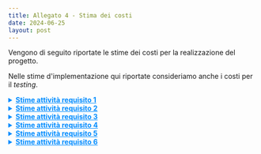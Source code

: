 ```yaml
---
title: Allegato 4 - Stima dei costi
date: 2024-06-25
layout: post
---
```


Vengono di seguito riportate le stime dei costi per la realizzazione del progetto.

Nelle stime d'implementazione qui riportate consideriamo anche i costi per il _testing_.

<details>
<summary markdown='span' style="cursor: pointer; text-decoration:underline; color:#008CFF;">
    <strong>Stime attività requisito 1</strong>
</summary>

**Attività 1.1** Configurazione _build tool_ e DVCS

| Stime   | Luca Rubboli | Giovanni Antonioni | Luca Tassinari | Media | Mediana | 3 point method |
| ------- | ------------ | ------------------ | -------------- | ----- | ------- | -------------- |
| Round 1 | 4            | 6                  | 8              | 6,00  | 6       | 6,00           |
| Round 2 | 6            | 6,5                | 7              | 6,50  | 6,5     | 6,50           |

| Unità di misura   | Ore |
| ----------------- | --- |
| Risorse assegnate | 2   |
| Durata stimata    | 4   |

**Attività 1.2** Configurazione pipeline di _continuous integration_

| Stime   | Luca Rubboli | Giovanni Antonioni | Luca Tassinari | Media | Mediana | 3 point method |
| ------- | ------------ | ------------------ | -------------- | ----- | ------- | -------------- |
| Round 1 | 3            | 8                  | 3              | 4,67  | 3       | 4,94           |
| Round 2 | 4            | 6                  | 6              | 5,33  | 6       | 5,22           |
| Round 3 | 5            | 6                  | 6              | 5,67  | 6       | 5,61           |

| Unità di misura   | Ore |
| ----------------- | --- |
| Risorse assegnate | 2   |
| Durata stimata    | 4,5 |

**Attività 1.3.1** Configurazione pipeline di _continuous deployment_: progettazione diagrammi di _deployment_

| Stime   | Luca Rubboli | Giovanni Antonioni | Luca Tassinari | Media | Mediana | 3 point method |
| ------- | ------------ | ------------------ | -------------- | ----- | ------- | -------------- |
| Round 1 | 7            | 14                 | 8              | 9,67  | 8       | 9,94           |
| Round 2 | 11           | 13                 | 12             | 12,00 | 12      | 12,00          |
| Round 3 | 12           | 13                 | 13             | 12,67 | 13      | 12,61          |

| Unità di misura   | Ore                                              |
| ----------------- | ------------------------------------------------ |
| Risorse assegnate | 3 progettisti che collaborano in _brainstorming_ |
| Durata stimata    | 13                                               |

**Attività 1.3.2** Configurazione pipeline di _continuous deployment_: Creazione struttura locale minimale di orchestrazione

| Stime   | Luca Rubboli | Giovanni Antonioni | Luca Tassinari | Media | Mediana | 3 point method |
| ------- | ------------ | ------------------ | -------------- | ----- | ------- | -------------- |
| Round 1 | 10           | 4                  | 9              | 7,67  | 9       | 7,44           |
| Round 2 | 8            | 6                  | 8              | 7,33  | 8       | 7,22           |
| Round 3 | 8            | 7                  | 8              | 7,67  | 8       | 7,61           |

| Unità di misura   | Ore |
| ----------------- | --- |
| Risorse assegnate | 1   |
| Durata stimata    | 8   |

**Attività 1.3.3**: Configurazione pipeline di _continuous deployment_: Configurazione ambiente di produzione

| Stime   | Luca Rubboli | Giovanni Antonioni | Luca Tassinari | Media | Mediana | 3 point method |
| ------- | ------------ | ------------------ | -------------- | ----- | ------- | -------------- |
| Round 1 | 10           | 8                  | 8              | 8,67  | 8       | 8,78           |
| Round 2 | 9            | 8                  | 8              | 8,33  | 8       | 8,39           |

| Unità di misura   | Ore |
| ----------------- | --- |
| Risorse assegnate | 1   |
| Durata stimata    | 8   |

**Attività 1.3.4** Configurazione pipeline di _continuous deployment_: Sviluppo azioni _deployment_ da locale a produzione

| Stime   | Luca Rubboli | Giovanni Antonioni | Luca Tassinari | Media | Mediana | 3 point method |
| ------- | ------------ | ------------------ | -------------- | ----- | ------- | -------------- |
| Round 1 | 8            | 10                 | 8              | 8,67  | 8       | 8,78           |
| Round 2 | 9            | 9                  | 10             | 9,33  | 9       | 9,39           |
| Round 3 | 9            | 9,5                | 9,5            | 9,33  | 9,5     | 9,31           |

| Unità di misura   | Ore |
| ----------------- | --- |
| Risorse assegnate | 1   |
| Durata stimata    | 9,5 |

**Attività 1.4** Configurazione _bot_ per aggiornamento automatico delle dipendenze

| Stime   | Luca Rubboli | Giovanni Antonioni | Luca Tassinari | Media | Mediana | 3 point method |
| ------- | ------------ | ------------------ | -------------- | ----- | ------- | -------------- |
| Round 1 | 3            | 0.5                | 2              | 2,50  | 2,5     | 2,50           |
| Round 2 | 1,5          | 1,5                | 1,5            | 1,50  | 1,5     | 1,50           |

| Unità di misura   | Ore |
| ----------------- | --- |
| Risorse assegnate | 1   |
| Durata stimata    | 1,5 |

**Attività 1.5** Configurazione _bot_ per il _merge_ automatizzato di _Pull Request_

| Stime   | Luca Rubboli | Giovanni Antonioni | Luca Tassinari | Media | Mediana | 3 point method |
| ------- | ------------ | ------------------ | -------------- | ----- | ------- | -------------- |
| Round 1 | 2            | 2                  | 1,5            | 1,83  | 2       | 1,81           |
| Round 2 | 2            | 2                  | 1,75           | 1,92  | 2       | 1,90           |

| Unità di misura   | Ore |
| ----------------- | --- |
| Risorse assegnate | 1   |
| Durata stimata    | 2   |

**Attività 1.6** Configurazione _bot_ per il rilascio automatico delle _release_

| Stime   | Luca Rubboli | Giovanni Antonioni | Luca Tassinari | Media | Mediana | 3 point method |
| ------- | ------------ | ------------------ | -------------- | ----- | ------- | -------------- |
| Round 1 | 3            | 3                  | 2,5            | 2,83  | 3       | 2,81           |
| Round 2 | 2,75         | 3                  | 2,5            | 2,75  | 2,75    | 2,75           |

| Unità di misura   | Ore |
| ----------------- | --- |
| Risorse assegnate | 1   |
| Durata stimata    | 3   |

**Attività 1.7** Configurazione di un sistema di _ticketing_ automatizzato

| Stime   | Luca Rubboli | Giovanni Antonioni | Luca Tassinari | Media | Mediana | 3 point method |
| ------- | ------------ | ------------------ | -------------- | ----- | ------- | -------------- |
| Round 1 | 0,5          | 0,5                | 0,5            | 0,50  | 0,5     | 0,50           |

| Unità di misura   | Ore |
| ----------------- | --- |
| Risorse assegnate | 1   |
| Durata stimata    | 0,5 |

</details>

<details>
<summary markdown='span' style="cursor: pointer; text-decoration:underline; color:#008CFF;">
    <strong>Stime attività requisito 2</strong>
</summary>

**Attività 2.1.1** Autenticazione - Configurazione DB e implementazione repository

| Stime   | Luca Rubboli | Giovanni Antonioni | Luca Tassinari | Media | Mediana | 3 point method |
| ------- | ------------ | ------------------ | -------------- | ----- | ------- | -------------- |
| Round 1 | 4            | 6,5                | 5              | 5,17  | 5       | 5,19           |
| Round 2 | 5,5          | 6                  | 6              | 5,83  | 6       | 5,81           |

| Unità di misura   | Ore |
| ----------------- | --- |
| Risorse assegnate | 1   |
| Durata stimata    | 6   |

**Attività 2.1.2** Autenticazione - Implementazione token di autenticazione

| Stime   | Luca Rubboli | Giovanni Antonioni | Luca Tassinari | Media | Mediana | 3 point method |
| ------- | ------------ | ------------------ | -------------- | ----- | ------- | -------------- |
| Round 1 | 3            | 5                  | 20             | 9,33  | 5       | 10,06          |
| Round 2 | 12           | 12                 | 14             | 12,67 | 12      | 12,78          |
| Round 3 | 12           | 12                 | 13             | 12,33 | 12      | 12,39          |

| Unità di misura   | Ore |
| ----------------- | --- |
| Risorse assegnate | 1   |
| Durata stimata    | 12  |

**Attività 2.1.3** Autenticazione - Regole di controllo di accesso

| Stime   | Luca Rubboli | Giovanni Antonioni | Luca Tassinari | Media | Mediana | 3 point method |
| ------- | ------------ | ------------------ | -------------- | ----- | ------- | -------------- |
| Round 1 | 6            | 13                 | 12             | 10,33 | 12      | 10,06          |
| Round 2 | 12           | 13,5               | 13             | 12,83 | 13      | 12,81          |
| Round 3 | 12,5         | 13,5               | 13             | 13,00 | 13      | 13,00          |

| Unità di misura   | Ore |
| ----------------- | --- |
| Risorse assegnate | 1   |
| Durata stimata    | 13  |

**Attività 2.1.4** Autenticazione - Implementazione API di autenticazione

| Stime   | Luca Rubboli | Giovanni Antonioni | Luca Tassinari | Media | Mediana | 3 point method |
| ------- | ------------ | ------------------ | -------------- | ----- | ------- | -------------- |
| Round 1 | 10           | 11                 | 16             | 12,33 | 11      | 12,56          |
| Round 2 | 13           | 18                 | 19             | 16,67 | 18      | 16,44          |
| Round 3 | 17           | 19                 | 19             | 18,33 | 19      | 18,22          |

| Unità di misura   | Ore |
| ----------------- | --- |
| Risorse assegnate | 1   |
| Durata stimata    | 19  |

**Attività 2.2.1** Gruppi - Configurazione DB e implementazione repository

| Stime   | Luca Rubboli | Giovanni Antonioni | Luca Tassinari | Media | Mediana | 3 point method |
| ------- | ------------ | ------------------ | -------------- | ----- | ------- | -------------- |
| Round 1 | 6            | 9                  | 12             | 9,00  | 9       | 9,00           |
| Round 2 | 9            | 9,5                | 11             | 9,83  | 9,5     | 9,89           |
| Round 3 | 9            | 10                 | 10             | 9,67  | 10      | 9,61           |

| Unità di misura   | Ore |
| ----------------- | --- |
| Risorse assegnate | 1   |
| Durata stimata    | 10  |

**Attività 2.2.2** Gruppi - Implementazione API di gestione gruppi

| Stime   | Luca Rubboli | Giovanni Antonioni | Luca Tassinari | Media | Mediana | 3 point method |
| ------- | ------------ | ------------------ | -------------- | ----- | ------- | -------------- |
| Round 1 | 20           | 25                 | 35             | 26,67 | 25      | 26,94          |
| Round 2 | 26           | 30                 | 33             | 29,67 | 30      | 29,61          |
| Round 3 | 30           | 30                 | 32             | 30,67 | 30      | 30,78          |

| Unità di misura   | Ore |
| ----------------- | --- |
| Risorse assegnate | 1   |
| Durata stimata    | 30  |

**Attività 2.3.1** Struttura gerarchica utenti - Esplorazione di plugin _on the shelf_

| Stime   | Luca Rubboli | Giovanni Antonioni | Luca Tassinari | Media | Mediana | 3 point method |
| ------- | ------------ | ------------------ | -------------- | ----- | ------- | -------------- |
| Round 1 | 1,5          | 1                  | 4              | 2,17  | 1,5     | 2,28           |
| Round 2 | 3            | 2,5                | 4              | 3,17  | 3       | 3,19           |
| Round 3 | 3            | 3                  | 3,5            | 3,17  | 3       | 3,19           |

| Unità di misura   | Ore |
| ----------------- | --- |
| Risorse assegnate | 1   |
| Durata stimata    | 3   |

**Attività 2.3.2** Struttura gerarchica utenti - Implementazione API di gestione dei ruoli

| Stime   | Luca Rubboli | Giovanni Antonioni | Luca Tassinari | Media | Mediana | 3 point method |
| ------- | ------------ | ------------------ | -------------- | ----- | ------- | -------------- |
| Round 1 | 8            | 12                 | 20             | 13,33 | 12      | 13,56          |
| Round 2 | 12           | 14                 | 19             | 15,00 | 14      | 15,17          |
| Round 3 | 14           | 16                 | 18             | 16,00 | 16      | 16,00          |

| Unità di misura   | Ore |
| ----------------- | --- |
| Risorse assegnate | 1   |
| Durata stimata    | 16  |

**Attività 2.3.3** Struttura gerarchica utenti - Predisposizione dello _storage_ per la gestione dei ruoli

| Stime   | Luca Rubboli | Giovanni Antonioni | Luca Tassinari | Media | Mediana | 3 point method |
| ------- | ------------ | ------------------ | -------------- | ----- | ------- | -------------- |
| Round 1 | 15           | 17                 | 20             | 17,33 | 17      | 17,39          |
| Round 2 | 17           | 18                 | 20             | 18,33 | 18      | 18,39          |
| Round 3 | 18           | 19                 | 19             | 18,67 | 19      | 18,61          |

| Unità di misura   | Ore |
| ----------------- | --- |
| Risorse assegnate | 1   |
| Durata stimata    | 19  |

**Attività 2.4.1** Il sistema deve poter gestire le informazioni relative agli utenti e l'impostazione degli indirizzi preferiti - Configurazione DB e implementazione repository

| Stime   | Luca Rubboli | Giovanni Antonioni | Luca Tassinari | Media | Mediana | 3 point method |
| ------- | ------------ | ------------------ | -------------- | ----- | ------- | -------------- |
| Round 1 | 8            | 13                 | 12             | 11,00 | 12      | 10,83          |
| Round 2 | 12           | 14                 | 15             | 13,67 | 14      | 13,61          |
| Round 3 | 13           | 14                 | 15             | 14,00 | 14      | 14,00          |

| Unità di misura   | Ore |
| ----------------- | --- |
| Risorse assegnate | 1   |
| Durata stimata    | 14  |

**Attività 2.4.2** Il sistema deve poter gestire le informazioni relative agli utenti e l'impostazione degli indirizzi preferiti - Implementazione API per la gestione delle informazioni

| Stime   | Luca Rubboli | Giovanni Antonioni | Luca Tassinari | Media | Mediana | 3 point method |
| ------- | ------------ | ------------------ | -------------- | ----- | ------- | -------------- |
| Round 1 | 22           | 20                 | 25             | 22,33 | 22      | 22,39          |
| Round 2 | 23           | 25                 | 24             | 24,00 | 24      | 24,00          |

| Unità di misura   | Ore |
| ----------------- | --- |
| Risorse assegnate | 1   |
| Durata stimata    | 24  |

**Attività 2.5** Definizione configurazione di _deployment_

| Stime   | Luca Rubboli | Giovanni Antonioni | Luca Tassinari | Media | Mediana | 3 point method |
| ------- | ------------ | ------------------ | -------------- | ----- | ------- | -------------- |
| Round 1 | 16           | 18                 | 20             | 18,00 | 18      | 18,00          |
| Round 2 | 16           | 18                 | 20             | 18,00 | 18      | 18,00          |

| Unità di misura   | Ore |
| ----------------- | --- |
| Risorse assegnate | 1   |
| Durata stimata    | 18  |

</details>

<details>
<summary markdown='span' style="cursor: pointer; text-decoration:underline; color:#008CFF;">
    <strong>Stime attività requisito 3</strong>
</summary>

**Attività 3.1.1** Il sistema deve effettuare il _geocoding_ di indirizzi e luoghi in coordinate - Ricerca di un servizio web di mappe per il _geocoding_

| Stime   | Luca Rubboli | Giovanni Antonioni | Luca Tassinari | Media | Mediana | 3 point method |
| ------- | ------------ | ------------------ | -------------- | ----- | ------- | -------------- |
| Round 1 | 3            | 4                  | 3              | 3,33  | 3       | 3,39           |
| Round 2 | 3            | 3,5                | 3,5            | 3,33  | 3,5     | 3,31           |

| Unità di misura   | Ore |
| ----------------- | --- |
| Risorse assegnate | 1   |
| Durata stimata    | 3,5 |

**Attività 3.1.2** Il sistema deve effettuare il _geocoding_ di indirizzi e luoghi in coordinate - Implementazione ReST API

| Stime   | Luca Rubboli | Giovanni Antonioni | Luca Tassinari | Media | Mediana | 3 point method |
| ------- | ------------ | ------------------ | -------------- | ----- | ------- | -------------- |
| Round 1 | 6            | 8                  | 7              | 7,00  | 7       | 7,00           |
| Round 2 | 8            | 9                  | 7,5            | 8,17  | 8       | 8,19           |
| Round 3 | 8            | 8                  | 8              | 8,00  | 8       | 8,00           |

| Unità di misura   | Ore |
| ----------------- | --- |
| Risorse assegnate | 1   |
| Durata stimata    | 8   |

**Attività 3.2.1** Il sistema deve tracciare in tempo reale la posizione degli utenti e supportarne la condivisione con i membri del proprio gruppo - Confronto di tecnologie _MOM_ consone allo sviluppo del servizio

| Stime   | Luca Rubboli | Giovanni Antonioni | Luca Tassinari | Media | Mediana | 3 point method |
| ------- | ------------ | ------------------ | -------------- | ----- | ------- | -------------- |
| Round 1 | 3            | 5                  | 6              | 4,67  | 5       | 4,61           |
| Round 2 | 5            | 5                  | 6              | 5,33  | 5       | 5,39           |

| Unità di misura   | Ore |
| ----------------- | --- |
| Risorse assegnate | 1   |
| Durata stimata    | 5   |

**Attività 3.2.2** Il sistema deve tracciare in tempo reale la posizione degli utenti e supportarne la condivisione con i membri del proprio gruppo - Identificazione della tecnologia che consenta un tracciamento _real-time_ reattivo e scalabile

| Stime   | Luca Rubboli | Giovanni Antonioni | Luca Tassinari | Media | Mediana | 3 point method |
| ------- | ------------ | ------------------ | -------------- | ----- | ------- | -------------- |
| Round 1 | 7            | 10                 | 8              | 8,33  | 8       | 8,39           |
| Round 2 | 8            | 8                  | 8              | 8,00  | 8       | 8,00           |

| Unità di misura   | Ore |
| ----------------- | --- |
| Risorse assegnate | 1   |
| Durata stimata    | 8   |

**Attività 3.2.3** Il sistema deve tracciare in tempo reale la posizione degli utenti e supportarne la condivisione con i membri del proprio gruppo - Progettazione e design

| Stime   | Luca Rubboli | Giovanni Antonioni | Luca Tassinari | Media | Mediana | 3 point method |
| ------- | ------------ | ------------------ | -------------- | ----- | ------- | -------------- |
| Round 1 | 4            | 12                 | 5              | 7,00  | 5       | 7,33           |
| Round 2 | 8            | 10                 | 7              | 8,33  | 8       | 8,39           |
| Round 3 | 9            | 9                  | 8              | 8,67  | 9       | 8,61           |

| Unità di misura   | Ore |
| ----------------- | --- |
| Risorse assegnate | 1   |
| Durata stimata    | 9   |

**Attività 3.2.4** Il sistema deve tracciare in tempo reale la posizione degli utenti e supportarne la condivisione con i membri del proprio gruppo - Implementazione repository posizioni utenti

| Stime   | Luca Rubboli | Giovanni Antonioni | Luca Tassinari | Media | Mediana | 3 point method |
| ------- | ------------ | ------------------ | -------------- | ----- | ------- | -------------- |
| Round 1 | 8            | 6                  | 8              | 7,33  | 8       | 7,22           |
| Round 2 | 8            | 7                  | 8              | 7,67  | 8       | 7,61           |

| Unità di misura   | Ore |
| ----------------- | --- |
| Risorse assegnate | 1   |
| Durata stimata    | 8   |

**Attività 3.2.5** Il sistema deve tracciare in tempo reale la posizione degli utenti e supportarne la condivisione con i membri del proprio gruppo - Implementazione comunicazione _real-time_ tramite _websocket_

| Stime   | Luca Rubboli | Giovanni Antonioni | Luca Tassinari | Media | Mediana | 3 point method |
| ------- | ------------ | ------------------ | -------------- | ----- | ------- | -------------- |
| Round 1 | 20           | 24                 | 29             | 24,33 | 24      | 24,39          |
| Round 2 | 25           | 25                 | 28             | 26,00 | 25      | 26,17          |
| Round 3 | 26           | 26                 | 27             | 26,33 | 26      | 26,39          |

| Unità di misura   | Ore |
| ----------------- | --- |
| Risorse assegnate | 2   |
| Durata stimata    | 18  |

**Attività 3.2.6** Il sistema deve tracciare in tempo reale la posizione degli utenti e supportarne la condivisione con i membri del proprio gruppo - Implementazione interazione con la tecnologia _MOM_ per la ricezione di eventi

| Stime   | Luca Rubboli | Giovanni Antonioni | Luca Tassinari | Media | Mediana | 3 point method |
| ------- | ------------ | ------------------ | -------------- | ----- | ------- | -------------- |
| Round 1 | 10           | 21                 | 24             | 18,33 | 21      | 17,89          |
| Round 2 | 20           | 20                 | 22             | 20,67 | 20      | 20,78          |
| Round 3 | 20           | 20                 | 21             | 20,33 | 20      | 20,39          |

| Unità di misura   | Ore |
| ----------------- | --- |
| Risorse assegnate | 1   |
| Durata stimata    | 20  |

**Attività 3.3.1** Il sistema deve gestire lo stato degli utenti in tempo reale - Implementazione logica di gestione dello stato utente

| Stime   | Luca Rubboli | Giovanni Antonioni | Luca Tassinari | Media | Mediana | 3 point method |
| ------- | ------------ | ------------------ | -------------- | ----- | ------- | -------------- |
| Round 1 | 10           | 5                  | 12             | 9,00  | 10      | 8,83           |
| Round 2 | 11           | 8                  | 11             | 10,00 | 11      | 9,83           |
| Round 3 | 11           | 10                 | 11             | 10,67 | 11      | 10,61          |

| Unità di misura   | Ore |
| ----------------- | --- |
| Risorse assegnate | 1   |
| Durata stimata    | 11  |

**Attività 3.4.1** Il sistema deve permettere all'utente d'iniziare un percorso e condividerlo con i membri del proprio gruppo, notificando l'arrivo in prossimità della posizione di arrivo o in caso si verifichino situazioni anomale - Implementazione logica di reazione a eventi

| Stime   | Luca Rubboli | Giovanni Antonioni | Luca Tassinari | Media | Mediana | 3 point method |
| ------- | ------------ | ------------------ | -------------- | ----- | ------- | -------------- |
| Round 1 | 10           | 12                 | 16             | 12,67 | 12      | 12,78          |
| Round 2 | 12           | 13                 | 13             | 12,67 | 13      | 12,61          |

| Unità di misura   | Ore |
| ----------------- | --- |
| Risorse assegnate | 1   |
| Durata stimata    | 13  |

**Attività 3.4.2** Il sistema deve permettere all'utente d'iniziare un percorso e condividerlo con i membri del proprio gruppo, notificando l'arrivo in prossimità della posizione di arrivo o in caso si verifichino situazioni anomale - Implementazione comunicazione con il servizio di notifiche

| Stime   | Luca Rubboli | Giovanni Antonioni | Luca Tassinari | Media | Mediana | 3 point method |
| ------- | ------------ | ------------------ | -------------- | ----- | ------- | -------------- |
| Round 1 | 3            | 3                  | 4              | 3,33  | 3       | 3,39           |
| Round 2 | 3,5          | 3                  | 3              | 3,17  | 3       | 3,19           |

| Unità di misura   | Ore |
| ----------------- | --- |
| Risorse assegnate | 1   |
| Durata stimata    | 3   |

**Attività 3.5.1** Il sistema, al sollevarsi di una situazione di pericolo, deve tracciare il percorso compiuto fino alla sua cessazione - Implementazione logica salvataggio dei percorsi

| Stime   | Luca Rubboli | Giovanni Antonioni | Luca Tassinari | Media | Mediana | 3 point method |
| ------- | ------------ | ------------------ | -------------- | ----- | ------- | -------------- |
| Round 1 | 12           | 11                 | 18             | 13,67 | 12      | 13,94          |
| Round 2 | 14           | 15                 | 17             | 15,33 | 15      | 15,39          |
| Round 3 | 15           | 16                 | 16             | 15,67 | 16      | 15,61          |

| Unità di misura   | Ore |
| ----------------- | --- |
| Risorse assegnate | 1   |
| Durata stimata    | 16  |

**Attività 3.6** Definizione configurazione di deployment

| Stime   | Luca Rubboli | Giovanni Antonioni | Luca Tassinari | Media | Mediana | 3 point method |
| ------- | ------------ | ------------------ | -------------- | ----- | ------- | -------------- |
| Round 1 | 20           | 18                 | 24             | 20,67 | 20      | 20,78          |
| Round 2 | 21           | 20                 | 24             | 21,67 | 21      | 21,78          |
| Round 3 | 22           | 21                 | 23             | 22,00 | 22      | 22,00          |

| Unità di misura   | Ore |
| ----------------- | --- |
| Risorse assegnate | 1   |
| Durata stimata    | 22  |

</details>

<details>
<summary markdown='span' style="cursor: pointer; text-decoration:underline; color:#008CFF;">
    <strong>Stime attività requisito 4</strong>
</summary>

**Attività 4.1.1** Il sistema deve permettere una comunicazione sicura - Ricerca strumenti o librerie che permettano di implementare una comunicazione criptata E2E

| Stime   | Luca Rubboli | Giovanni Antonioni | Luca Tassinari | Media | Mediana | 3 point method |
| ------- | ------------ | ------------------ | -------------- | ----- | ------- | -------------- |
| Round 1 | 6            | 6                  | 7              | 6,33  | 6       | 6,39           |
| Round 2 | 6            | 6,5                | 7              | 6,50  | 6,5     | 6,50           |

| Unità di misura   | Ore |
| ----------------- | --- |
| Risorse assegnate | 1   |
| Durata stimata    | 6,5 |

**Attività 4.1.2** Il sistema deve permettere una comunicazione sicura - Installazione e configurazione dello strumento scelto nel punto precedente

| Stime   | Luca Rubboli | Giovanni Antonioni | Luca Tassinari | Media | Mediana | 3 point method |
| ------- | ------------ | ------------------ | -------------- | ----- | ------- | -------------- |
| Round 1 | 17           | 20                 | 24             | 20,33 | 20      | 20,39          |
| Round 2 | 20           | 21                 | 22             | 21,00 | 21      | 21,00          |

| Unità di misura   | Ore |
| ----------------- | --- |
| Risorse assegnate | 1   |
| Durata stimata    | 21  |

**Attività 4.2.1** Il sistema deve permettere un canale di comunicazione tra il client e il server - Analisi di tecnologie / protocolli per lo scambio di messaggi

| Stime   | Luca Rubboli | Giovanni Antonioni | Luca Tassinari | Media | Mediana | 3 point method |
| ------- | ------------ | ------------------ | -------------- | ----- | ------- | -------------- |
| Round 1 | 6            | 6                  | 5              | 5,67  | 6       | 5,61           |
| Round 2 | 5,5          | 6                  | 5,5            | 5,67  | 5,5     | 5,69           |

| Unità di misura   | Ore |
| ----------------- | --- |
| Risorse assegnate | 1   |
| Durata stimata    | 5,5 |

**Attività 4.2.2** Il sistema deve permettere un canale di comunicazione tra il client e il server - Configurazione tecnologia scelta per lo scambio di messaggi

| Stime   | Luca Rubboli | Giovanni Antonioni | Luca Tassinari | Media | Mediana | 3 point method |
| ------- | ------------ | ------------------ | -------------- | ----- | ------- | -------------- |
| Round 1 | 18           | 22                 | 24             | 21,33 | 22      | 21,22          |
| Round 2 | 20           | 23                 | 24             | 22,33 | 23      | 22,22          |
| Round 3 | 22           | 24                 | 23             | 23,00 | 23      | 23,00          |

| Unità di misura   | Ore |
| ----------------- | --- |
| Risorse assegnate | 1   |
| Durata stimata    | 23  |

**Attività 4.2.3** Il sistema deve permettere un canale di comunicazione tra il client e il server - Implementazione API

| Stime   | Luca Rubboli | Giovanni Antonioni | Luca Tassinari | Media | Mediana | 3 point method |
| ------- | ------------ | ------------------ | -------------- | ----- | ------- | -------------- |
| Round 1 | 20           | 28                 | 30             | 26,00 | 28      | 25,67          |
| Round 2 | 28           | 28                 | 30             | 28,67 | 28      | 28,78          |

| Unità di misura   | Ore |
| ----------------- | --- |
| Risorse assegnate | 1   |
| Durata stimata    | 29  |

**Attività 4.3.1** Il sistema deve permettere una comunicazione di natura broadcast ai membri appartenenti ai gruppi - Implementazione logica di _broadcasting_ dei messaggi

| Stime   | Luca Rubboli | Giovanni Antonioni | Luca Tassinari | Media | Mediana | 3 point method |
| ------- | ------------ | ------------------ | -------------- | ----- | ------- | -------------- |
| Round 1 | 13           | 10                 | 14             | 12,33 | 13      | 12,22          |
| Round 2 | 12           | 12                 | 13             | 12,33 | 12      | 12,39          |
| Round 3 | 12           | 13                 | 13             | 12,67 | 13      | 12,61          |

| Unità di misura   | Ore |
| ----------------- | --- |
| Risorse assegnate | 1   |
| Durata stimata    | 13  |

**Attività 4.3.2** Il sistema deve permettere una comunicazione di natura broadcast ai membri appartenenti ai gruppi - Implementazione comunicazione con il servizio di notifiche

| Stime   | Luca Rubboli | Giovanni Antonioni | Luca Tassinari | Media | Mediana | 3 point method |
| ------- | ------------ | ------------------ | -------------- | ----- | ------- | -------------- |
| Round 1 | 3            | 3                  | 4              | 3,33  | 3       | 3,39           |
| Round 2 | 3,5          | 3,5                | 5              | 4,00  | 3,5     | 4,08           |

| Unità di misura   | Ore |
| ----------------- | --- |
| Risorse assegnate | 1   |
| Durata stimata    | 4   |

**Attività 4.4** Definizione configurazione di deployment

| Stime   | Luca Rubboli | Giovanni Antonioni | Luca Tassinari | Media | Mediana | 3 point method |
| ------- | ------------ | ------------------ | -------------- | ----- | ------- | -------------- |
| Round 1 | 19           | 20                 | 26             | 21,67 | 20      | 21,94          |
| Round 2 | 20           | 22                 | 25             | 22,33 | 22      | 22,39          |
| Round 3 | 22           | 24                 | 24             | 23,33 | 24      | 23,22          |

| Unità di misura   | Ore |
| ----------------- | --- |
| Risorse assegnate | 1   |
| Durata stimata    | 24  |

</details>

<details>
<summary markdown='span' style="cursor: pointer; text-decoration:underline; color:#008CFF;">
    <strong>Stime attività requisito 5</strong>
</summary>

**Attività 5.1.1** Il sistema deve permettere l'invio di notifiche _push_ - Analisi di tecnologie / protocolli per l'invio di notifiche _push_

| Stime   | Luca Rubboli | Giovanni Antonioni | Luca Tassinari | Media | Mediana | 3 point method |
| ------- | ------------ | ------------------ | -------------- | ----- | ------- | -------------- |
| Round 1 | 6            | 7                  | 5              | 6,00  | 6       | 6,00           |
| Round 2 | 6            | 6                  | 5              | 5,67  | 6       | 5,61           |

| Unità di misura   | Ore |
| ----------------- | --- |
| Risorse assegnate | 1   |
| Durata stimata    | 6   |

**Attività 5.1.2** Il sistema deve permettere l'invio di notifiche push - Configurazione tecnologia scelta

| Stime   | Luca Rubboli | Giovanni Antonioni | Luca Tassinari | Media | Mediana | 3 point method |
| ------- | ------------ | ------------------ | -------------- | ----- | ------- | -------------- |
| Round 1 | 32           | 26                 | 30             | 29,33 | 30      | 29,22          |
| Round 2 | 31           | 30                 | 30             | 30,33 | 30      | 30,39          |

| Unità di misura   | Ore |
| ----------------- | --- |
| Risorse assegnate | 1   |
| Durata stimata    | 30  |

**Attività 5.1.3** Il sistema deve permettere l'invio di notifiche push - Implementazione logica d'invio notifiche push

| Stime   | Luca Rubboli | Giovanni Antonioni | Luca Tassinari | Media | Mediana | 3 point method |
| ------- | ------------ | ------------------ | -------------- | ----- | ------- | -------------- |
| Round 1 | 20           | 24                 | 27             | 23,67 | 24      | 23,61          |
| Round 2 | 21           | 24                 | 26             | 22,50 | 22,5    | 22,50          |
| Round 3 | 23           | 24                 | 25             | 24,00 | 24      | 24,00          |

| Unità di misura   | Ore |
| ----------------- | --- |
| Risorse assegnate | 1   |
| Durata stimata    | 24  |

**Attività 5.2.1** Il sistema deve permettere l'invio di notifiche mail - Configurazione mail server

| Stime   | Luca Rubboli | Giovanni Antonioni | Luca Tassinari | Media | Mediana | 3 point method |
| ------- | ------------ | ------------------ | -------------- | ----- | ------- | -------------- |
| Round 1 | 8            | 4                  | 5              | 5,67  | 5       | 5,78           |
| Round 2 | 7,5          | 7                  | 8              | 7,50  | 7,5     | 7,50           |

| Unità di misura   | Ore |
| ----------------- | --- |
| Risorse assegnate | 1   |
| Durata stimata    | 8   |

**Attività 5.2.2** Il sistema deve permettere l'invio di notifiche mail - Implementazione logica invio mail

| Stime   | Luca Rubboli | Giovanni Antonioni | Luca Tassinari | Media | Mediana | 3 point method |
| ------- | ------------ | ------------------ | -------------- | ----- | ------- | -------------- |
| Round 1 | 5            | 5                  | 6              | 5,33  | 5       | 5,39           |
| Round 2 | 5,5          | 5                  | 6              | 5,50  | 5,5     | 5,50           |
| Round 3 | 5,5          | 5,5                | 6              | 5,67  | 5,5     | 5,69           |

| Unità di misura   | Ore |
| ----------------- | --- |
| Risorse assegnate | 1   |
| Durata stimata    | 6   |

**Attività 5.3** Definizione configurazione di _deployment_

| Stime   | Luca Rubboli | Giovanni Antonioni | Luca Tassinari | Media | Mediana | 3 point method |
| ------- | ------------ | ------------------ | -------------- | ----- | ------- | -------------- |
| Round 1 | 16           | 12                 | 18             | 15,33 | 16      | 15,22          |
| Round 2 | 14           | 14                 | 15             | 14,33 | 14      | 14,39          |

| Unità di misura   | Ore |
| ----------------- | --- |
| Risorse assegnate | 1   |
| Durata stimata    | 14  |

</details>

<details>
<summary markdown='span' style="cursor: pointer; text-decoration:underline; color:#008CFF;">
    <strong>Stime attività requisito 6</strong>
</summary>

**Attività 6.1** Realizzazione _mockup_ delle pagine

| Stime   | Luca Rubboli | Giovanni Antonioni | Luca Tassinari | Media | Mediana | 3 point method |
| ------- | ------------ | ------------------ | -------------- | ----- | ------- | -------------- |
| Round 1 | 6            | 14                 | 10             | 10,00 | 10      | 10,00          |
| Round 2 | 11           | 12                 | 12             | 11,67 | 12      | 11,61          |

| Unità di misura   | Ore |
| ----------------- | --- |
| Risorse assegnate | 3   |
| Durata stimata    | 5   |

**Attività 6.2.1** Il sistema deve permettere di registrarsi e autenticarsi al sistema - Realizzazione UI

| Stime   | Luca Rubboli | Giovanni Antonioni | Luca Tassinari | Media | Mediana | 3 point method |
| ------- | ------------ | ------------------ | -------------- | ----- | ------- | -------------- |
| Round 1 | 4            | 5                  | 8              | 5,67  | 5       | 5,78           |
| Round 2 | 5            | 5,5                | 7              | 5,83  | 5,5     | 5,89           |
| Round 3 | 6            | 6                  | 6              | 6,00  | 6       | 6,00           |

| Unità di misura   | Ore |
| ----------------- | --- |
| Risorse assegnate | 1   |
| Durata stimata    | 6   |

**Attività 6.2.2** Il sistema deve permettere di registrarsi e autenticarsi al sistema - Integrazione con backend

| Stime   | Luca Rubboli | Giovanni Antonioni | Luca Tassinari | Media | Mediana | 3 point method |
| ------- | ------------ | ------------------ | -------------- | ----- | ------- | -------------- |
| Round 1 | 4            | 5                  | 6              | 5,00  | 5       | 5,00           |
| Round 2 | 4,5          | 5,5                | 6              | 5,33  | 5,5     | 5,31           |

| Unità di misura   | Ore |
| ----------------- | --- |
| Risorse assegnate | 1   |
| Durata stimata    | 6   |

**Attività 6.3.1** Il sistema deve mostrare all'utente la mappa in tempo reale e lo stato di tutti i gruppi di cui fa parte - Realizzazione UI

| Stime   | Luca Rubboli | Giovanni Antonioni | Luca Tassinari | Media | Mediana | 3 point method |
| ------- | ------------ | ------------------ | -------------- | ----- | ------- | -------------- |
| Round 1 | 15           | 20                 | 14             | 16,33 | 15      | 16,56          |
| Round 2 | 16           | 20                 | 18             | 18,00 | 18      | 18,00          |
| Round 3 | 17           | 20                 | 18             | 18,33 | 18      | 18,39          |

| Unità di misura   | Ore |
| ----------------- | --- |
| Risorse assegnate | 1   |
| Durata stimata    | 18  |

**Attività 6.3.2** Il sistema deve mostrare all'utente la mappa in tempo reale e lo stato di tutti i gruppi di cui fa parte - Integrazione con backend

| Stime   | Luca Rubboli | Giovanni Antonioni | Luca Tassinari | Media | Mediana | 3 point method |
| ------- | ------------ | ------------------ | -------------- | ----- | ------- | -------------- |
| Round 1 | 22           | 19                 | 24             | 21,67 | 22      | 21,61          |
| Round 2 | 21           | 20                 | 23             | 20,50 | 20,5    | 20,50          |
| Round 3 | 21           | 20                 | 22             | 21,00 | 21      | 21,00          |

| Unità di misura   | Ore |
| ----------------- | --- |
| Risorse assegnate | 1   |
| Durata stimata    | 21  |

**Attività 6.4.1** Il sistema deve permettere la modifica delle informazioni dell'utente - Realizzazione UI

| Stime   | Luca Rubboli | Giovanni Antonioni | Luca Tassinari | Media | Mediana | 3 point method |
| ------- | ------------ | ------------------ | -------------- | ----- | ------- | -------------- |
| Round 1 | 3            | 4                  | 5              | 4,00  | 4       | 4,00           |
| Round 2 | 5            | 5                  | 5              | 5,00  | 5       | 5,00           |

| Unità di misura   | Ore |
| ----------------- | --- |
| Risorse assegnate | 1   |
| Durata stimata    | 5   |

**Attività 6.4.2** Il sistema deve permettere la modifica delle informazioni dell'utente - Integrazione con backend

| Stime   | Luca Rubboli | Giovanni Antonioni | Luca Tassinari | Media | Mediana | 3 point method |
| ------- | ------------ | ------------------ | -------------- | ----- | ------- | -------------- |
| Round 1 | 4            | 6                  | 6              | 5,33  | 6       | 5,22           |
| Round 2 | 5            | 6                  | 6              | 5,50  | 5,5     | 5,50           |

| Unità di misura   | Ore |
| ----------------- | --- |
| Risorse assegnate | 1   |
| Durata stimata    | 6   |

**Attività 6.5.1** Il sistema deve permettere di visualizzare le notifiche ricevute - Realizzazione UI

| Stime   | Luca Rubboli | Giovanni Antonioni | Luca Tassinari | Media | Mediana | 3 point method |
| ------- | ------------ | ------------------ | -------------- | ----- | ------- | -------------- |
| Round 1 | 7            | 8                  | 6              | 7,00  | 7       | 7,00           |
| Round 2 | 7            | 7                  | 7              | 7,00  | 7       | 7,00           |

| Unità di misura   | Ore |
| ----------------- | --- |
| Risorse assegnate | 1   |
| Durata stimata    | 7   |

**Attività 6.5.2** Il sistema deve permettere di visualizzare le notifiche ricevute - Integrazione con backend

| Stime   | Luca Rubboli | Giovanni Antonioni | Luca Tassinari | Media | Mediana | 3 point method |
| ------- | ------------ | ------------------ | -------------- | ----- | ------- | -------------- |
| Round 1 | 9            | 7                  | 14             | 10,00 | 9       | 10,17          |
| Round 2 | 8            | 10                 | 13             | 9,00  | 9       | 9,00           |
| Round 3 | 10           | 10                 | 12             | 10,67 | 10      | 10,78          |

| Unità di misura   | Ore |
| ----------------- | --- |
| Risorse assegnate | 1   |
| Durata stimata    | 11  |

**Attività 6.6.1** Il sistema deve permettere di visualizzare e interagire con le chat - Realizzazione UI

| Stime   | Luca Rubboli | Giovanni Antonioni | Luca Tassinari | Media | Mediana | 3 point method |
| ------- | ------------ | ------------------ | -------------- | ----- | ------- | -------------- |
| Round 1 | 21           | 16                 | 20             | 19,00 | 20      | 18,83          |
| Round 2 | 20           | 18                 | 20             | 19,00 | 19      | 19,00          |
| Round 3 | 20           | 19                 | 20             | 19,67 | 20      | 19,61          |

| Unità di misura   | Ore |
| ----------------- | --- |
| Risorse assegnate | 1   |
| Durata stimata    | 20  |

**Attività 6.6.2** Il sistema deve permettere di visualizzare e interagire con le chat - Integrazione con backend

| Stime   | Luca Rubboli | Giovanni Antonioni | Luca Tassinari | Media | Mediana | 3 point method |
| ------- | ------------ | ------------------ | -------------- | ----- | ------- | -------------- |
| Round 1 | 22           | 24                 | 28             | 24,67 | 24      | 24,78          |
| Round 2 | 24           | 24                 | 24             | 24,00 | 24      | 24,00          |

| Unità di misura   | Ore |
| ----------------- | --- |
| Risorse assegnate | 1   |
| Durata stimata    | 24   |

</details>
